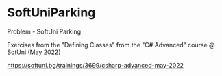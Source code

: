 # SoftUniParking

Problem - SoftUni Parking

Exercises from the "Defining Classes" from the "C# Advanced" course @ SotUni (May 2022)

https://softuni.bg/trainings/3699/csharp-advanced-may-2022
